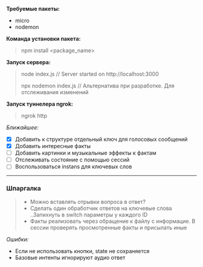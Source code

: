 **Требуемые пакеты:**
- micro
- nodemon

**Команда установки пакета:**
> npm install <package_name>

**Запуск сервера:**
> node index.js			// Server started on http://localhost:3000
>
> npx nodemon index.js	// Альтернатива при разработке. Для отслеживания изменений

**Запуск туннелера ngrok:**
> ngrok http <port>


*Ближайшее:*
- [X] Добавить к структуре отдельный ключ для голосовых сообщений
- [X] Добавить интересные факты
- [ ] Добавить картинки и музыкальные эффекты к фактам
- [ ] Отслеживать состояние с помощью сессий
- [ ] Воспользоваться instans для ключевых слов

***

### Шпаргалка

> - Можно вставлять отрывки вопроса в ответ? 
> - Сделать один обработчик ответов на ключевые слова ..Запихнуть в switch параметры у каждого ID
> - Факты реализовать через обращение к файлу с информацие. В сессии проверять просмотренные факты
> и присылать иные

*Ошибки:*
- Если не использовать кнопки, state не сохраняется
- Базовые интенты игнорируют аудио ответ
